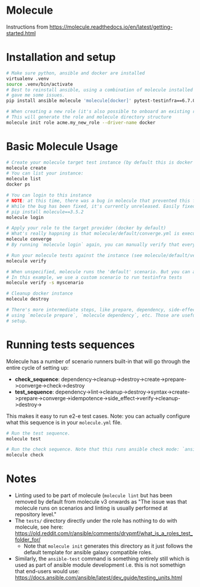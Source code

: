 # Molecule

Instructions from https://molecule.readthedocs.io/en/latest/getting-started.html

# Installation and setup
```sh
# Make sure python, ansible and docker are installed
virtualenv .venv
source .venv/bin/activate
# Best to reinstall ansible, using a combination of molecule installed in virtualenv and system-wide ansible install
# gave me some issues.
pip install ansible molecule 'molecule[docker]' pytest-testinfra==6.7.0

# When creating a new role (it's also possible to onboard an existing role)
# This will generate the role and molecule directory structure
molecule init role acme.my_new_role --driver-name docker
```

# Basic Molecule Usage

```sh
# Create your molecule target test instance (by default this is docker (=driver-name set before))
molecule create
# You can list your instance:
molecule list
docker ps

# You can login to this instance
# NOTE: at this time, there was a bug in molecule that prevented this from working: https://github.com/ansible-community/molecule/pull/3468
# While the bug has been fixed, it's currently unreleased. Easily fixed by downgrading molecule:
# pip install molecule==3.5.2
molecule login

# Apply your role to the target provider (docker by default)
# What's really happning is that molecule/default/converge.yml is executed, which by default just applies the role
molecule converge
# By running `molecule login` again, you can manually verify that everything was applied

# Run your molecule tests against the instance (see molecule/default/verify.yml)
molecule verify

# When unspecified, molecule runs the 'default' scenario. But you can also pass specific scenarios.
# In this example, we use a custom scenario to run testinfra tests
molecule verify -s myscenario

# Cleanup docker instance
molecule destroy

# There's more intermediate steps, like prepare, dependency, side-effect, etc, that you can also run independently
# using `molecule prepare`, `molecule dependency`, etc. Those are useful if you want to further customize your test
# setup.
```

# Running tests sequences

Molecule has a number of scenario runners built-in that will go through the entire cycle of setting up:
- **check_sequence**: dependency->cleanup->destroy->create->prepare->converge->check->destroy
- **test_sequence**:  dependency->lint->cleanup->destroy->syntax->create->prepare->converge->idempotence->side_effect->verify->cleanup->destroy->

This makes it easy to run e2-e test cases.
Note: you can actually configure what this sequence is in your `molecule.yml` file.

```sh
# Run the test sequence. 
molecule test

# Run the check sequence. Note that this runs ansible check mode: `ansible-playbook --check`, after doing a molecule converge
molecule check
```

# Notes
- Linting used to be part of molecule (`molecule lint` but has been removed by default from molecule v3 onwards as
 "The issue was that molecule runs on scenarios and linting is usually performed at repository level."
- The `tests/` directory directly under the role has nothing to do with molecule, see here: 
  https://old.reddit.com/r/ansible/comments/drypmf/what_is_a_roles_test_folder_for/
    -  Note that `molecule init` generates this directory as it just follows the default template for ansible galaxy
       compatible roles.
- Similarly, the `ansible-test` command is something entirely still which is used as part of ansible module development
  i.e. this is not somethign that end-users would use: https://docs.ansible.com/ansible/latest/dev_guide/testing_units.html